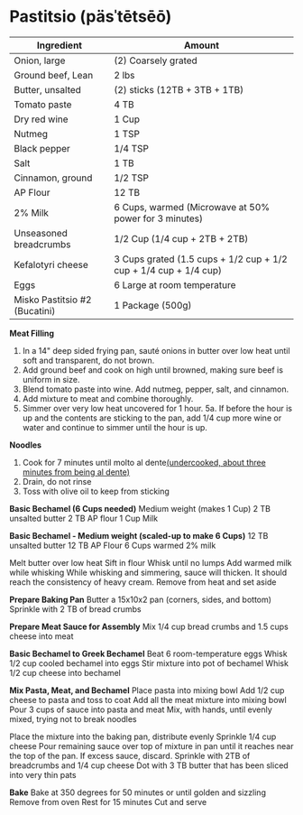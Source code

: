 Pastitsio (päsˈtētsēō)
=========

Ingredient | Amount
-|-
Onion, large | (2) Coarsely grated
Ground beef, Lean | 2 lbs
Butter, unsalted | (2) sticks (12TB + 3TB + 1TB)
Tomato paste | 4 TB
Dry red wine | 1 Cup
Nutmeg | 1 TSP
Black pepper | 1/4 TSP
Salt | 1 TB
Cinnamon, ground | 1/2 TSP
AP Flour | 12 TB
2% Milk | 6 Cups, warmed (Microwave at 50% power for 3 minutes)
Unseasoned breadcrumbs | 1/2 Cup (1/4 cup + 2TB + 2TB)
Kefalotyri cheese | 3 Cups grated (1.5 cups + 1/2 cup + 1/2 cup + 1/4 cup + 1/4 cup)
Eggs | 6 Large at room temperature
Misko Pastitsio #2 (Bucatini)| 1 Package (500g)

**Meat Filling**
1. In a 14" deep sided frying pan, sauté onions in butter over low heat until soft and transparent, do not brown.
2. Add ground beef and cook on high until browned, making sure beef is uniform in size.
3. Blend tomato paste into wine. Add nutmeg, pepper, salt, and cinnamon.
4. Add mixture to meat and combine thoroughly.
5. Simmer over very low heat uncovered for 1 hour. 
5a. If before the hour is up and the contents are sticking to the pan, add 1/4 cup more wine or water and continue to simmer until the hour is up.

**Noodles**
1. Cook for 7 minutes until molto al dente[(undercooked, about three minutes from being al dente)](https://www.bonappetit.com/story/al-dente-pasta-is-actually-overcooked])
2. Drain, do not rinse
3. Toss with olive oil to keep from sticking

**Basic Bechamel (6 Cups needed)**
Medium weight (makes 1 Cup)
2 TB unsalted butter
2 TB AP flour
1 Cup Milk

**Basic Bechamel - Medium weight (scaled-up to make 6 Cups)**
12 TB unsalted butter
12 TB AP Flour
6 Cups warmed 2% milk

Melt butter over low heat
Sift in flour
Whisk until no lumps
Add warmed milk while whisking
While whisking and simmering, sauce will thicken. It should reach the consistency of heavy cream.
Remove from heat and set aside

**Prepare Baking Pan**
Butter a 15x10x2 pan (corners, sides, and bottom)
Sprinkle with 2 TB of bread crumbs

**Prepare Meat Sauce for Assembly**
Mix 1/4 cup bread crumbs and 1.5 cups cheese into meat

**Basic Bechamel to Greek Bechamel**
Beat 6 room-temperature eggs
Whisk 1/2 cup cooled bechamel into eggs
Stir mixture into pot of bechamel
Whisk 1/2 cup cheese into bechamel

**Mix Pasta, Meat, and Bechamel**
Place pasta into mixing bowl
Add 1/2 cup cheese to pasta and toss to coat
Add all the meat mixture into mixing bowl
Pour 3 cups of sauce into pasta and meat
Mix, with hands, until evenly mixed, trying not to break noodles

Place the mixture into the baking pan, distribute evenly
Sprinkle 1/4 cup cheese
Pour remaining sauce over top of mixture in pan until it reaches near the top of the pan. If excess sauce, discard.
Sprinkle with 2TB of breadcrumbs and 1/4 cup cheese
Dot with 3 TB butter that has been sliced into very thin pats

**Bake**
Bake at 350 degrees for 50 minutes or until golden and sizzling
Remove from oven
Rest for 15 minutes
Cut and serve
